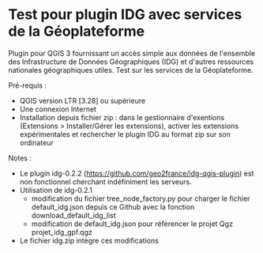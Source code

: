 # Test pour plugin IDG avec services de la Géoplateforme
Plugin pour QGIS 3 fournissant un accès simple aux données de l'ensemble des Infrastructure de Données Géographiques (IDG) et d'autres ressources nationales géographiques utiles.
Test sur les services de la Géoplateforme.

Pré-requis :
- QGIS version LTR [3.28] ou supérieure
- Une connexion Internet
- Installation depuis fichier zip : dans le gestionnaire d'exentions (Extensions > Installer/Gérer les extensions), activer les extensions expérimentales et rechercher le plugin IDG au format zip sur son ordinateur


Notes : 
- Le plugin idg-0.2.2 (https://github.com/geo2france/idg-qgis-plugin) est non fonctionnel cherchant indéfiniment les serveurs.
- Utilisation de idg-0.2.1
  - modification du fichier tree_node_factory.py pour charger le fichier default_idg.json depuis ce Github avec la fonction download_default_idg_list
  - modification de default_idg.json pour référencer le projet Qgz projet_idg_gpf.qgz 
- Le fichier idg.zip intègre ces modifications

 

